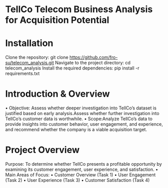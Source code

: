 # TellCo Telecom Business Analysis for Acquisition Potential

# Installation

Clone the repository: git clone https://github.com/fro-su/telecom_analysis.git
Navigate to the project directory: cd telecom_analysis
Install the required dependencies: pip install -r requirements.txt

# Introduction & Overview

• Objective: Assess whether deeper investigation into TellCo’s dataset
is justified based on early analysis.Assess whether further
investigation into TellCo’s customer data is worthwhile.
• Scope:Analyze TellCo’s data to provide insights into customer
behavior, user engagement, and experience, and recommend whether
the company is a viable acquisition target.

# Project Overview

Purpose: To determine whether TellCo presents a profitable opportunity
by examining its customer engagement, user experience, and
satisfaction.
• Main Areas of Focus:
• Customer Overview (Task 1)
• User Engagement (Task 2)
• User Experience (Task 3)
• Customer Satisfaction (Task 4)
